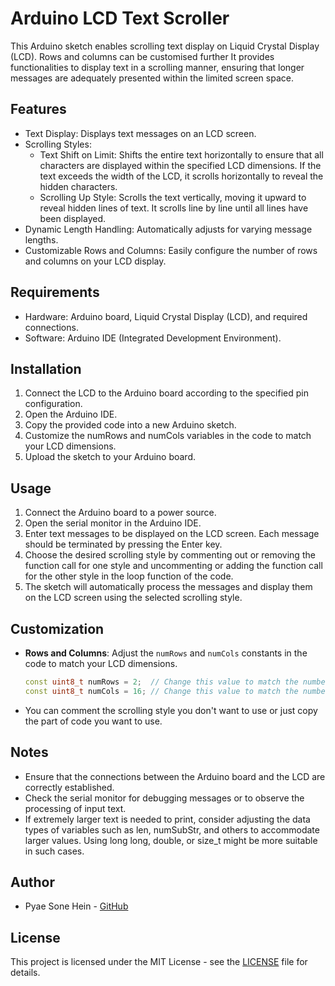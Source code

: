 
# Arduino LCD Text Scroller

This Arduino sketch enables scrolling text display on Liquid Crystal Display (LCD). Rows and columns can be customised further It provides functionalities to display text in a scrolling manner, ensuring that longer messages are adequately presented within the limited screen space.


## Features

- Text Display: Displays text messages on an LCD screen.
- Scrolling Styles:
    - Text Shift on Limit: Shifts the entire text horizontally to ensure that all characters are displayed within the specified LCD dimensions. If the text exceeds the width of the LCD, it scrolls horizontally to reveal the hidden characters.
    - Scrolling Up Style: Scrolls the text vertically, moving it upward to reveal hidden lines of text. It scrolls line by line until all lines have been displayed.
- Dynamic Length Handling: Automatically adjusts for varying message lengths.
- Customizable Rows and Columns: Easily configure the number of rows and columns on your LCD display.


## Requirements

- Hardware: Arduino board, Liquid Crystal Display (LCD), and required connections.
- Software: Arduino IDE (Integrated Development Environment).
## Installation

1. Connect the LCD to the Arduino board according to the specified pin configuration.
2. Open the Arduino IDE.
3. Copy the provided code into a new Arduino sketch.
4. Customize the numRows and numCols variables in the code to match your LCD dimensions.
5. Upload the sketch to your Arduino board.
    
## Usage

1. Connect the Arduino board to a power source.
2. Open the serial monitor in the Arduino IDE.
3. Enter text messages to be displayed on the LCD screen. Each message should be terminated by pressing the Enter key.
4. Choose the desired scrolling style by commenting out or removing the function call for one style and uncommenting or adding the function call for the other style in the loop function of the code.
5. The sketch will automatically process the messages and display them on the LCD screen using the selected scrolling style.


## Customization

- **Rows and Columns**: Adjust the `numRows` and `numCols` constants in the code to match your LCD dimensions.

  ```cpp
  const uint8_t numRows = 2;  // Change this value to match the number of rows on your LCD
  const uint8_t numCols = 16; // Change this value to match the number of columns on your LCD

- You can comment the scrolling style you don't want to use or just copy the part of code you want to use.
## Notes

- Ensure that the connections between the Arduino board and the LCD are correctly established.
- Check the serial monitor for debugging messages or to observe the processing of input text.
- If extremely larger text is needed to print, consider adjusting the data types of variables such as len, numSubStr, and others to accommodate larger values. Using long long, double, or size_t might be more suitable in such cases.
## Author

- Pyae Sone Hein - [GitHub](https://github.com/Pyisoe-Thame)


## License
This project is licensed under the MIT License - see the [LICENSE](https://choosealicense.com/licenses/mit/) file for details.


